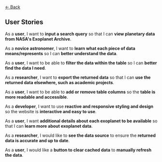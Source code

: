[<- Back](./README.md)

## User Stories

As a **user**, I want to **input a search query** so that I can **view planetary data from NASA's Exoplanet Archive**.

As a **novice astronomer**, I want to **learn what each piece of data means/represents** so I can **better understand the data**.

As a **user**, I want to be able to **filter the data within the table** so I can **better find the data I need**.

As a **researcher**, I want to **export the returned data** so that I can **use the returned data elsewhere, such as academic projects**.

As a **user**, I want to be able to **add or remove table columns** so the **table is more readable and accessible**.

As a **developer**, I want to use **reactive and responsive styling and design** so the website is **interactive and easy to use**.

As a **user**, I want **additional details about each exoplanet to be available** so that I can **learn more about exoplanet data**.

As a **researcher**, I would like to **see the data source** to ensure the **returned data is accurate and up to date**.

As a **user**, I would like a **button to clear cached data** to **manually refresh the data**.

